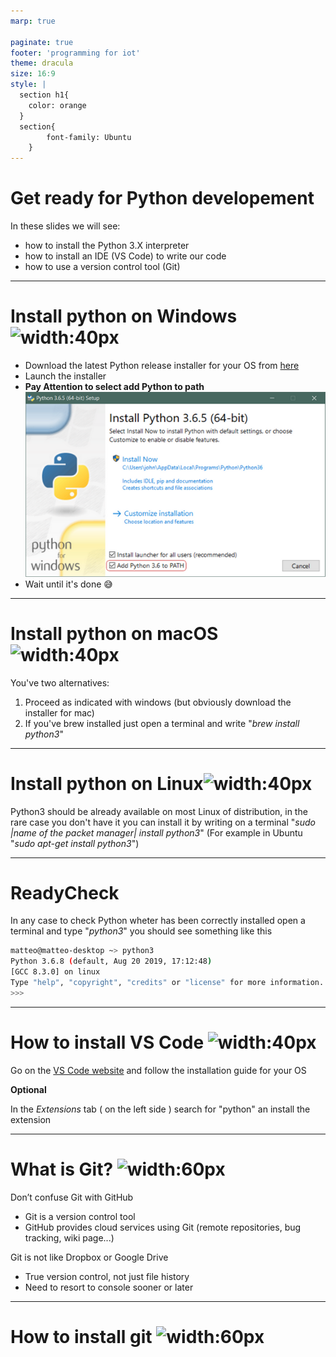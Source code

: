 ```yaml
---
marp: true

paginate: true
footer: 'programming for iot'
theme: dracula
size: 16:9
style: |
  section h1{
    color: orange
  }
  section{
        font-family: Ubuntu
    }
---
```



# Get ready for Python developement

In these slides we will see:

- how to install the Python 3.X interpreter
- how to install an IDE (VS Code) to write our code
- how to use a version control tool (Git)

---

# Install python on Windows ![width:40px](https://icons.iconarchive.com/icons/martz90/circle/256/windows-8-icon.png)

- Download the latest Python release installer for your OS  from [here](https://www.python.org/downloads/)
- Launch the installer
- **Pay Attention to select add Python to path**  
 ![Python path bg right 100%](images/pythonpath.png)
- Wait until it's done :sweat_smile:

---


# Install python on macOS ![width:40px](https://icons.iconarchive.com/icons/danleech/simple/256/apple-icon.png)

You've two alternatives:  

1. Proceed as indicated with windows (but obviously download the installer for mac)
2. If you've brew installed just open a terminal and write "*brew install python3*"

---
# Install python on Linux![width:40px](https://icons.iconarchive.com/icons/dakirby309/windows-8-metro/256/Folders-OS-Linux-Metro-icon.png)

Python3 should be already available on most Linux of distribution, in the rare case you don't have it you can install it by writing on a terminal "*sudo |name of the packet manager| install python3*" (For example in Ubuntu "*sudo apt-get install python3*")

---

# ReadyCheck

In any case to check Python wheter has been correctly installed open a terminal and type "*python3*" you should see something like this

``` bash
matteo@matteo-desktop ~> python3
Python 3.6.8 (default, Aug 20 2019, 17:12:48) 
[GCC 8.3.0] on linux
Type "help", "copyright", "credits" or "license" for more information.
>>>
```

---

# How to install VS Code ![width:40px](https://cdn.icon-icons.com/icons2/2107/PNG/512/file_type_vscode_icon_130084.png)


Go on the [VS Code website](https://code.visualstudio.com/) and follow the installation guide for your OS

**Optional**

In the _Extensions_ tab ( on the left side ) search for "python" an install the extension

---

# What is Git? ![width:60px](https://upload.wikimedia.org/wikipedia/commons/thumb/3/3f/Git_icon.svg/1024px-Git_icon.svg.png)

Don’t confuse Git with GitHub
- Git is a version control tool
- GitHub provides cloud services using Git (remote repositories, bug tracking, wiki page...)

Git is not like Dropbox or Google Drive
- True version control, not just file history
- Need to resort to console sooner or later

---
# How to install git ![width:60px](https://upload.wikimedia.org/wikipedia/commons/thumb/3/3f/Git_icon.svg/1024px-Git_icon.svg.png)
